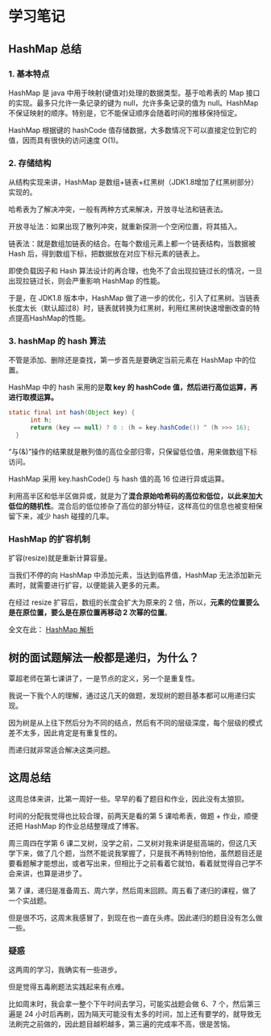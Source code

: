 # 学习笔记

## HashMap 总结

### 1. 基本特点

HashMap 是 java 中用于映射(键值对)处理的数据类型。基于哈希表的 Map 接口的实现。最多只允许一条记录的键为 null，允许多条记录的值为 null。HashMap 不保证映射的顺序。特别是，它不能保证顺序会随着时间的推移保持恒定。

HashMap 根据键的 hashCode 值存储数据，大多数情况下可以直接定位到它的值，因而具有很快的访问速度 O(1)。

### 2. 存储结构

从结构实现来讲，HashMap 是数组+链表+红黑树（JDK1.8增加了红黑树部分）实现的。

哈希表为了解决冲突，一般有两种方式来解决，开放寻址法和链表法。

开放寻址法：如果出现了散列冲突，就重新探测一个空闲位置，将其插入。

链表法：就是数组加链表的结合。在每个数组元素上都一个链表结构，当数据被 Hash 后，得到数组下标，把数据放在对应下标元素的链表上。

即使负载因子和 Hash 算法设计的再合理，也免不了会出现拉链过长的情况，一旦出现拉链过长，则会严重影响 HashMap 的性能。

于是，在 JDK1.8 版本中，HashMap 做了进一步的优化，引入了红黑树。当链表长度太长（默认超过8）时，链表就转换为红黑树，利用红黑树快速增删改查的特点提高HashMap的性能。

### 3. hashMap 的 hash 算法

不管是添加、删除还是查找，第一步首先是要确定当前元素在 HashMap 中的位置。

HashMap 中的 hash 采用的是**取 key 的 hashCode 值，然后进行高位运算，再进行取模运算。**

```java
static final int hash(Object key) {
      int h;
      return (key == null) ? 0 : (h = key.hashCode()) ^ (h >>> 16);
  }
```

“与(&)”操作的结果就是散列值的高位全部归零，只保留低位值，用来做数组下标访问。

HashMap 采用 key.hashCode() 与 hash 值的高 16 位进行异或运算。

利用高半区和低半区做异或，就是为了**混合原始哈希码的高位和低位，以此来加大低位的随机性**。混合后的低位掺杂了高位的部分特征，这样高位的信息也被变相保留下来，减少 hash 碰撞的几率。

### HashMap 的扩容机制

扩容(resize)就是重新计算容量。

当我们不停的向 HashMap 中添加元素，当达到临界值，HashMap 无法添加新元素时，就需要进行扩容，以便能装入更多的元素。

在经过 resize 扩容后，数组的长度会扩大为原来的 2 倍，所以，**元素的位置要么是在原位置，要么是在原位置再移动 2 次幂的位置**。

全文在此： [HashMap 解析](./HashMap.md)

## 树的面试题解法一般都是递归，为什么？

覃超老师在第七课讲了，一是节点的定义，另一个是重复性。

我说一下我个人的理解，通过这几天的做题，发现树的题目基本都可以用递归实现。

因为树是从上往下然后分为不同的结点，然后有不同的层级深度，每个层级的模式差不太多，因此肯定是有重复性的。

而递归就非常适合解决这类问题。

## 这周总结

这周总体来讲，比第一周好一些。早早的看了题目和作业，因此没有太狼狈。

时间的分配我觉得也比较合理，前两天是看的第 5 课哈希表，做题 + 作业，顺便还把 HashMap 的作业总结整理成了博客。

周三周四在学第 6 课二叉树，没学之前，二叉树对我来讲是挺高端的，但这几天学下来，做了几个题，当然不能说我掌握了，只是我不再特别怕他，虽然题目还是要看题解才能想出，或者写出来，但相比于之前看着它就怕，看着就觉得自己学不会来讲，也算是进步了。

第 7 课，递归是准备周五、周六学，然后周末回顾。周五看了递归的课程，做了一个实战题。

但是很不巧，这周末我感冒了，到现在也一直在头疼。因此递归的题目没有怎么做一些。

### 疑惑

这两周的学习，我确实有一些进步。

但是觉得五毒刷题法实践起来有点难。

比如周末时，我会拿一整个下午时间去学习，可能实战题会做 6、7 个，然后第三遍是 24 小时后再刷，因为隔天可能没有太多的时间，加上还有要学的，就导致无法刷完之前做的，因此题目越积越多，第三遍的完成率不高，很是苦恼。